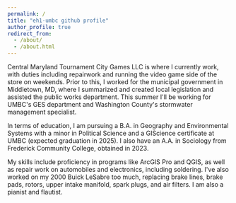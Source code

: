 ```yaml
---
permalink: /
title: "eh1-umbc github profile"
author_profile: true
redirect_from: 
  - /about/
  - /about.html
---
```


Central Maryland Tournament City Games LLC is where I currently work, with duties including repairwork and running the video game side of the store on weekends. Prior to this, I worked for the municipal government in Middletown, MD, where I summarized and created local legislation and assisted the public works department. This summer I'll be working for UMBC's GES department and Washington County's stormwater management specialist.

In terms of education, I am pursuing a B.A. in Geography and Environmental Systems with a minor in Political Science and a GIScience certificate at UMBC (expected graduation in 2025). I also have an A.A. in Sociology from Frederick Community College, obtained in 2023.

My skills include proficiency in programs like ArcGIS Pro and QGIS, as well as repair work on automobiles and electronics, including soldering. I've also worked on my 2000 Buick LeSabre too much, replacing brake lines, brake pads, rotors, upper intake manifold, spark plugs, and air filters. I am also a pianist and flautist.
